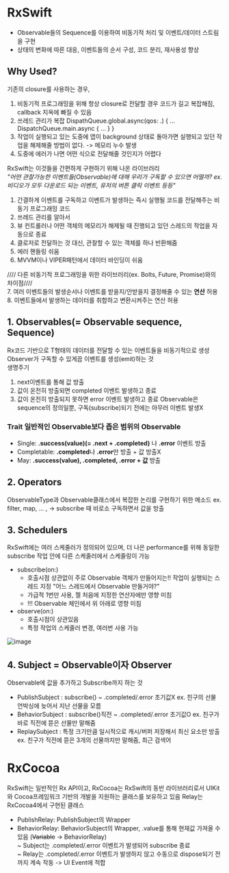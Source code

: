 # RxSwift
- Observable들의 Sequence를 이용하여 비동기적 처리 및 이벤트/데이터 스트림을 구현
- 상태의 변화에 따른 대응, 이벤트들의 순서 구성, 코드 분리, 재사용성 향상


## Why Used? 
기존의 closure를 사용하는 경우, 
1. 비동기적 프로그래밍을 위해 항상 closure로 전달할 경우 코드가 길고 복잡해짐, callback 지옥에 빠질 수 있음
2. 쓰레드 관리가 복잡 DispathQueue.global.async(qos: .) { ... DispatchQueue.main.async { ... } }
3. 작업이 실행되고 있는 도중에 앱이 background 상태로 돌아가면 실행되고 있던 작업을 해제해줄 방법이 없다. -> 메모리 누수 발생
4. 도중에 에러가 나면 어떤 식으로 전달해줄 것인지가 어렵다

RxSwift는 이것들을 간편하게 구현하기 위해 나온 라이브러리  
*"어떤 관찰가능한 이벤트들(Observable)에 대해 우리가 구독할 수 있으면 어떨까? ex. 비디오가 모두 다운로드 되는 이벤트, 유저의 버튼 클릭 이벤트 등등"*

1. 간결하게 이벤트를 구독하고 이벤트가 발생하는 즉시 실행될 코드를 전달해주는 비동기 프로그래밍 코드
2. 쓰레드 관리를 알아서
3. 뷰 컨트롤러나 어떤 객체의 메모리가 해제될 때 진행되고 있던 스레드의 작업을 자동으로 종료
4. 클로저로 전달하는 것 대신, 관찰할 수 있는 객체를 하나 반환해줌
5. 에러 핸들링 쉬움
6. MVVM이나 VIPER패턴에서 데이터 바인딩이 쉬움  

//// 다른 비동기적 프로그래밍을 위한 라이브러리(ex. Bolts, Future, Promise)와의 차이점////   
7. 여러 이벤트들의 발생순서나 이벤트를 받을지/안받을지 결정해줄 수 있는 **연산** 허용  
8. 이벤트들에서 발생하는 데이터를 취합하고 변환시켜주는 연산 허용  


## 1. Observables(= Observable sequence, Sequence)
Rx코드 기반으로 T형태의 데이터를 전달할 수 있는 이벤트들을 비동기적으로 생성  
Observer가 구독할 수 있게끔 이벤트를 생성(emit)하는 것   
생명주기
1. next이벤트를 통해 값 방출
2. 값이 온전히 방출되면 completed 이벤트 발생하고 종료
3. 값이 온전히 방출되지 못하면 error 이벤트 발생하고 종료
Observable은 sequence의 정의일뿐, 구독(subscribe)되기 전에는 아무러 이벤트 발생X

### Trait 일반적인 Observable보다 좁은 범위의 Observable
- Single: **.success(value)(= .next + .completed)** 나 **.error** 이벤트 방출
- Completable: **.completed**나 **.error**만 방출 + 값 방출X
- May: **.success(value), .completed, .error + 값** 방출 

## 2. Operators
ObservableType과 Observable클래스에서 복잡한 논리를 구현하기 위한 메소드
ex. filter, map, ... , -> subscribe 때 비로소 구독하면서 값을 방출 

## 3. Schedulers
RxSwift에는 여러 스케줄러가 정의되어 있으며, 더 나은 performance를 위해 동일한 subscribe 작업 안에 다른 스케줄러에서 스케줄링이 가능
- subscribe(on:)
  + 호출시점 상관없이 주로 Observable 객체가 만들어지는!! 작업이 실행되는 스레드 지정    "어느 스레드에서 Observable 만들거야?"
  + 가급적 1번만 사용, 젤 처음에 지정한 연산자에만 영향 미침
  + !!! Observable 체인에서 위 아래로 영향 미침 
- observe(on:)
  + 호출시점이 상관있음 
  + 특정 작업의 스케줄러 변경, 여러번 사용 가능

![image](https://user-images.githubusercontent.com/59492694/102000834-de29bf80-3d2e-11eb-9c39-427aa401629b.png)

## 4. Subject = Observable이자 Observer
Observable에 값을 추가하고 Subscribe까지 하는 것
- PublishSubject : subscribe() ~ .completed/.error 초기값X   ex. 친구의 선물 언박싱에 늦어서 지난 선물을 모름
- BehaviorSubject : subscribe()직전 ~ .completed/.error 초기값O ex. 친구가 바로 직전에 뜯은 선물만 말해줌
- ReplaySubject : 특정 크기만큼 일시적으로 캐시/버퍼 저장해서 최신 요소만 방출 ex. 친구가 직전에 뜯은 3개의 선물까지만 말해줌, 최근 검색어

# RxCocoa
RxSwift는 일반적인 Rx API이고, RxCocoa는 RxSwift의 동반 라이브러리로서 UIKit와 Cocoa프레임워크 기반의 개발을 지원하는 클래스를 보유하고 있음
Relay는 RxCocoa4에서 구현된 클래스
- PublishRelay: PublishSubject의 Wrapper
- BehaviorRelay: BehaviorSubject의 Wrapper, .value를 통해 현재값 가져올 수 있음 (~~Variable~~ -> BehaviorRelay)  
~ Subject는 .completed/.error 이벤트가 발생되어 subscribe 종료  
~ Relay는 .completed/.error 이벤트가 발생하지 않고 수동으로 dispose되기 전까지 계속 작동 -> UI Event에 적합
